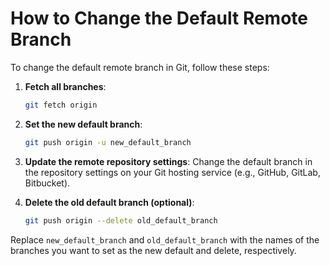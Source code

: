 # How to Change the Default Remote Branch

To change the default remote branch in Git, follow these steps:

1. **Fetch all branches**:
   ```sh
   git fetch origin
   ```

2. **Set the new default branch**:
   ```sh
   git push origin -u new_default_branch
   ```

3. **Update the remote repository settings**:
   Change the default branch in the repository settings on your Git hosting service (e.g., GitHub, GitLab, Bitbucket).

4. **Delete the old default branch (optional)**:
   ```sh
   git push origin --delete old_default_branch
   ```

Replace `new_default_branch` and `old_default_branch` with the names of the branches you want to set as the new default and delete, respectively.

